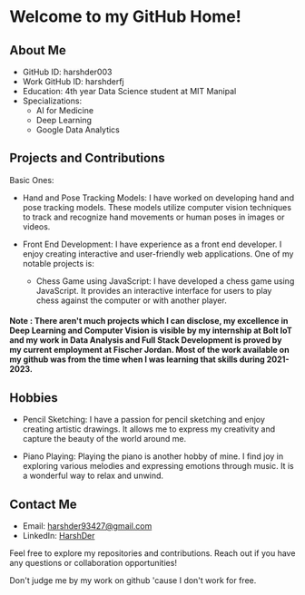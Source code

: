 # Welcome to my GitHub Home!

## About Me

- GitHub ID: harshder003
- Work GitHub ID: harshderfj
- Education: 4th year Data Science student at MIT Manipal
- Specializations:
  - AI for Medicine
  - Deep Learning
  - Google Data Analytics

## Projects and Contributions
Basic Ones:
- Hand and Pose Tracking Models: I have worked on developing hand and pose tracking models. These models utilize computer vision techniques to track and recognize hand movements or human poses in images or videos.

- Front End Development: I have experience as a front end developer. I enjoy creating interactive and user-friendly web applications. One of my notable projects is:

  - Chess Game using JavaScript: I have developed a chess game using JavaScript. It provides an interactive interface for users to play chess against the computer or with another player.
 
#### Note : There aren't much projects which I can disclose, my excellence in Deep Learning and Computer Vision is visible by my internship at Bolt IoT and my work in Data Analysis and Full Stack Development is proved by my current employment at Fischer Jordan. Most of the work available on my github was from the time when I was learning that skills during 2021-2023.

## Hobbies

- Pencil Sketching: I have a passion for pencil sketching and enjoy creating artistic drawings. It allows me to express my creativity and capture the beauty of the world around me.

- Piano Playing: Playing the piano is another hobby of mine. I find joy in exploring various melodies and expressing emotions through music. It is a wonderful way to relax and unwind.

## Contact Me

- Email: [harshder93427@gmail.com](mailto:harshder03@gmail.com)
- LinkedIn: [HarshDer](https://www.linkedin.com/in/harsh-der-98b7b2223/)

Feel free to explore my repositories and contributions. Reach out if you have any questions or collaboration opportunities!

Don't judge me by my work on github 'cause I don't work for free.
